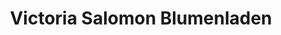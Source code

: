 ---
title: "Victoria Salomon Blumenladen"
url: /halle-saale/victoria-salomon-blumenladen/
shop: Blumen
---